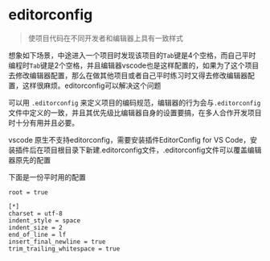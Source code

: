# editorconfig

> 使项目代码在不同开发者和编辑器上具有一致样式

想象如下场景，中途进入一个项目时发现该项目的`Tab`键是4个空格，而自己平时编程时`Tab`键是2个空格，并且编辑器vscode也是这样配置的，如果为了这个项目去修改编辑器配置，那么在做其他项目或者自己平时练习时又得去修改编辑器配置，这样很麻烦。editorconfig可以解决这个问题

可以用 `.editorconfig` 来定义项目的编码规范，编辑器的行为会与`.editorconfig`文件中定义的一致，并且其优先级比编辑器自身的设置要搞，在多人合作开发项目时十分有用并且必要。

vscode 原生不支持editorconfig，需要安装插件EditorConfig for VS Code，安装插件后在项目根目录下新建.editorconfig文件，.editorconfig文件可以覆盖编辑器原先的配置

下面是一份平时用的配置

```
root = true

[*]
charset = utf-8
indent_style = space
indent_size = 2
end_of_line = lf
insert_final_newline = true
trim_trailing_whitespace = true
```
